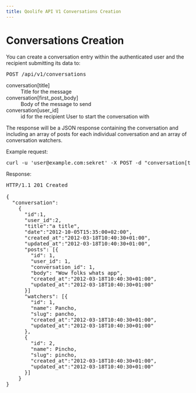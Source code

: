 ```yaml
---
title: Qoolife API V1 Conversations Creation
---
```


# Conversations Creation

You can create a conversation entry within the authenticated user and the recipient submitting its data to:

<pre>
POST /api/v1/conversations
</pre>

<dl>
	<dt>conversation[title]</dt>
	<dd>Title for the message</dd>
	<dt>conversation[first_post_body]</dt>
	<dd>Body of the message to send</dd>
	<dt>conversation[user_id]</dt>
	<dd>id for the recipient User to start the conversation with</dd>
</dl>

The response will be a JSON response containing the conversation and including an array of posts for each individual conversation and an array of conversation watchers.


Example request:

<pre class="console">
curl -u 'user@example.com:sekret' -X POST -d "conversation[title]=a title;conversation[first_post_body]=Wow folks whats app;conversation[user_id]=2" https://qoolife.com/api/v1/conversations
</pre>

Response:

<pre>
HTTP/1.1 201 Created

{
  "conversation":
    {
      "id":1,
      "user_id":2,
      "title":"a title",
      "date":"2012-10-05T15:35:00+02:00",
      "created_at":"2012-03-18T10:40:30+01:00",
      "updated_at":"2012-03-18T10:40:30+01:00",
      "posts": [{
        "id": 1,
        "user_id": 1,
        "conversation_id": 1,
        "body": "Wow folks whats app",
        "created_at":"2012-03-18T10:40:30+01:00",
        "updated_at":"2012-03-18T10:40:30+01:00"
      }]
      "watchers": [{
        "id": 1,
        "name": Pancho,
        "slug": pancho,
        "created_at":"2012-03-18T10:40:30+01:00",
        "updated_at":"2012-03-18T10:40:30+01:00"
      },
      {
        "id": 2,
        "name": Pincho,
        "slug": pincho,
        "created_at":"2012-03-18T10:40:30+01:00",
        "updated_at":"2012-03-18T10:40:30+01:00"
      }]
    }
}
</pre>
